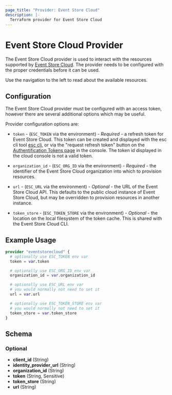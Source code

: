 ```yaml
---
page_title: "Provider: Event Store Cloud"
description: |-
  Terraform provider for Event Store Cloud
---
```


# Event Store Cloud Provider

The Event Store Cloud provider is used to interact with the resources supported by [Event Store Cloud](https://eventstore.com/event-store-cloud/). The provider needs to be configured with the proper credentials before it can be used.

Use the navigation to the left to read about the available resources.

## Configuration

The Event Store Cloud provider must be configured with an access token, however there are several additional options which may be useful.

Provider configuration options are:

- `token` - (`ESC_TOKEN` via the environment) - *Required* - a refresh token for Event Store Cloud. This token can be created and displayed with the esc cli tool [esc cli](https://github.com/EventStore/esc), or via the "request refresh token" button on the [Authentification Tokens page](https://console.eventstore.cloud/authentication-tokens) in the console. The token id displayed in the cloud console is not a valid token.
- `organization_id` - (`ESC_ORG_ID` via the environment) - *Required* - the identifier of the Event Store Cloud organization into which to provision resources.

- `url` - (`ESC_URL` via the environment) - *Optional* - the URL of the Event Store Cloud API. This defaults to the public cloud instance of Event Store Cloud, but may be overridden to provision resources in another instance.
- `token_store` - (`ESC_TOKEN_STORE` via the environment) - *Optional* - the location on the local filesystem of the token cache. This is shared with the Event Store Cloud CLI.

## Example Usage

```terraform
provider "eventstorecloud" {
  # optionally use ESC_TOKEN env var
  token = var.token

  # optionally use ESC_ORG_ID env var
  organization_id = var.organization_id

  # optionally use ESC_URL env var
  # you would normally not need to set it
  url = var.url

  # optionally use ESC_TOKEN_STORE env var
  # you would normally not need to set it
  token_store = var.token_store
}
```

<!-- schema generated by tfplugindocs -->

## Schema

### Optional

- **client_id** (String)
- **identity_provider_url** (String)
- **organization_id** (String)
- **token** (String, Sensitive)
- **token_store** (String)
- **url** (String)
